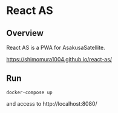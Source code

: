 React AS
===================

Overview
----------------

React AS is a PWA for AsakusaSatellite.

https://shimomura1004.github.io/react-as/


Run
----------------

    docker-compose up


and access to http://localhost:8080/
